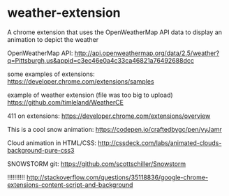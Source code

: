 # weather-extension
A chrome extension that uses the OpenWeatherMap API data to display an animation to depict the weather

OpenWeatherMap API:
http://api.openweathermap.org/data/2.5/weather?q=Pittsburgh,us&appid=c3ec46e0a4c33ca46821a76492688dcc

some examples of extensions:
https://developer.chrome.com/extensions/samples

example of weather extension (file was too big to upload)
https://github.com/timleland/WeatherCE

411 on extensions:
https://developer.chrome.com/extensions/overview

This is a cool snow animation: 
https://codepen.io/craftedbygc/pen/yyJamr 

Cloud animation in HTML/CSS:
http://cssdeck.com/labs/animated-clouds-background-pure-css3

SNOWSTORM git: https://github.com/scottschiller/Snowstorm




!!!!!!!!!!
http://stackoverflow.com/questions/35118836/google-chrome-extensions-content-script-and-background
